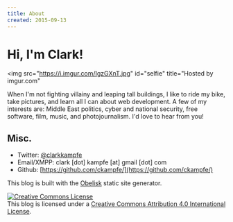 ```yaml
---
title: About
created: 2015-09-13
---
```


# Hi, I'm Clark!
<img src="https://i.imgur.com/IgzGXnT.jpg" id="selfie" title="Hosted by imgur.com"</img>

When I'm not fighting villainy and leaping tall buildings, I like to ride my bike, take pictures, and learn all I can about web development. A few of my interests are: Middle East politics, cyber and national security, free software, film, music, and photojournalism. I'd love to hear from you!

## Misc.

- Twitter: [@clarkkampfe](https://twitter.com/clarkkampfe)
- Email/XMPP: clark [dot] kampfe [at] gmail [dot] com
- Github: [https://github.com/ckampfe/](https://github.com/ckampfe/)

This blog is built with the [Obelisk](https://github.com/ckampfe/obelisk) static
site generator.

<a rel="license" href="http://creativecommons.org/licenses/by/4.0/"><img alt="Creative Commons License" style="border-width:0" src="https://i.creativecommons.org/l/by/4.0/88x31.png" /></a><br />This blog is licensed under a <a rel="license" href="http://creativecommons.org/licenses/by/4.0/">Creative Commons Attribution 4.0 International License</a>.
